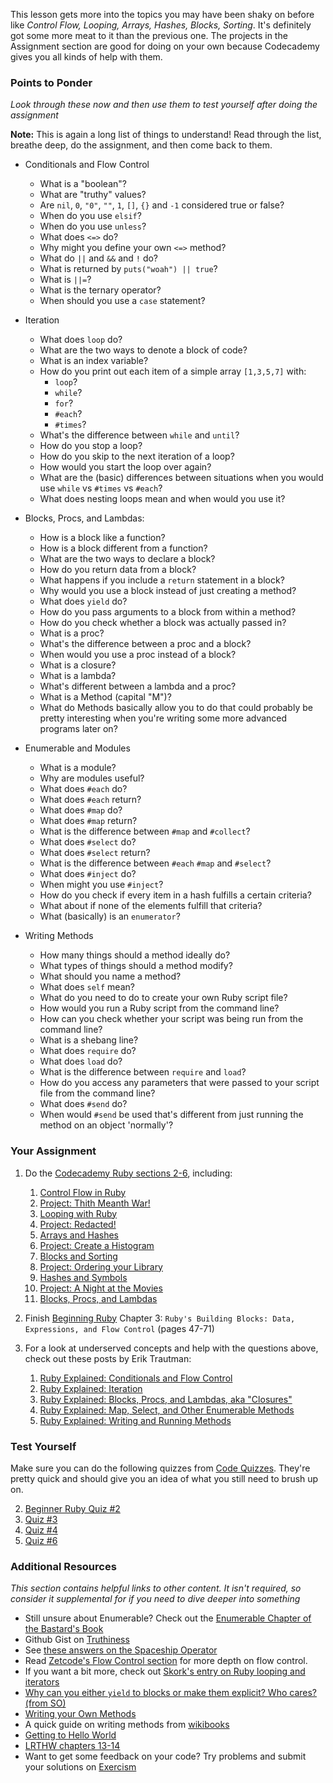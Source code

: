 This lesson gets more into the topics you may have been shaky on before like *Control Flow, Looping, Arrays, Hashes, Blocks, Sorting*.  It's definitely got some more meat to it than the previous one.  The projects in the Assignment section are good for doing on your own because Codecademy gives you all kinds of help with them.  

### Points to Ponder

*Look through these now and then use them to test yourself after doing the assignment*

**Note:** This is again a long list of things to understand!  Read through the list, breathe deep, do the assignment, and then come back to them.

* Conditionals and Flow Control

    * What is a "boolean"?
    * What are "truthy" values?
    * Are `nil`, `0`, `"0"`, `""`, `1`, `[]`, `{}` and `-1` considered true or false?
    * When do you use `elsif`?
    * When do you use `unless`?
    * What does `<=>` do?
    * Why might you define your own `<=>` method?
    * What do `||` and `&&` and `!` do?
    * What is returned by `puts("woah") || true`?
    * What is `||=`?
    * What is the ternary operator?
    * When should you use a `case` statement?

* Iteration

    * What does `loop` do?
    * What are the two ways to denote a block of code?
    * What is an index variable?
    * How do you print out each item of a simple array `[1,3,5,7]` with:
        * `loop`?
        * `while`?
        * `for`?
        * `#each`?
        * `#times`?
    * What's the difference between `while` and `until`?
    * How do you stop a loop?
    * How do you skip to the next iteration of a loop?
    * How would you start the loop over again?
    * What are the (basic) differences between situations when you would use `while` vs `#times` vs `#each`?
    * What does nesting loops mean and when would you use it?

* Blocks, Procs, and Lambdas:

    * How is a block like a function?
    * How is a block different from a function?
    * What are the two ways to declare a block?
    * How do you return data from a block?
    * What happens if you include a `return` statement in a block?
    * Why would you use a block instead of just creating a method?
    * What does `yield` do?
    * How do you pass arguments to a block from within a method?
    * How do you check whether a block was actually passed in?
    * What is a proc?
    * What's the difference between a proc and a block?
    * When would you use a proc instead of a block?
    * What is a closure?
    * What is a lambda?
    * What's different between a lambda and a proc?
    * What is a Method (capital "M")?
    * What do Methods basically allow you to do that could probably be pretty interesting when you're writing some more advanced programs later on?

* Enumerable and Modules

    * What is a module?
    * Why are modules useful?
    * What does `#each` do?
    * What does `#each` return?
    * What does `#map` do?
    * What does `#map` return?
    * What is the difference between `#map` and `#collect`?
    * What does `#select` do?
    * What does `#select` return?
    * What is the difference between `#each` `#map` and `#select`?
    * What does `#inject` do?
    * When might you use `#inject`?
    * How do you check if every item in a hash fulfills a certain criteria?
    * What about if none of the elements fulfill that criteria?
    * What (basically) is an `enumerator`?

* Writing Methods

    * How many things should a method ideally do?
    * What types of things should a method modify?
    * What should you name a method?
    * What does `self` mean?
    * What do you need to do to create your own Ruby script file?
    * How would you run a Ruby script from the command line?
    * How can you check whether your script was being run from the command line?
    * What is a shebang line?
    * What does `require` do?
    * What does `load` do?
    * What is the difference between `require` and `load`?
    * How do you access any parameters that were passed to your script file from the command line?
    * What does `#send` do?
    * When would `#send` be used that's different from just running the method on an object 'normally'?

### Your Assignment

1. Do the [Codecademy Ruby sections 2-6](http://www.codecademy.com/tracks/ruby), including:

    1. [Control Flow in Ruby](http://www.codecademy.com/courses/ruby-beginner-en-NFCZ7)
    2. [Project: Thith Meanth War!](http://www.codecademy.com/courses/ruby-beginner-en-JdNDe?curriculum_id=5059f8619189a5000201fbcb)
    2. [Looping with Ruby](http://www.codecademy.com/courses/ruby-beginner-en-XYcN1?curriculum_id=5059f8619189a5000201fbcb)
    3. [Project: Redacted!](http://www.codecademy.com/courses/ruby-beginner-en-mzrZ6?curriculum_id=5059f8619189a5000201fbcb)
    3. [Arrays and Hashes](http://www.codecademy.com/courses/ruby-beginner-en-F3loB?curriculum_id=5059f8619189a5000201fbcb)
    5. [Project: Create a Histogram](http://www.codecademy.com/courses/ruby-beginner-en-693PD?curriculum_id=5059f8619189a5000201fbcb)
    4. [Blocks and Sorting](http://www.codecademy.com/courses/ruby-beginner-en-ET4bU?curriculum_id=5059f8619189a5000201fbcb)
    4. [Project: Ordering your Library](http://www.codecademy.com/courses/ruby-beginner-en-nOho7?curriculum_id=5059f8619189a5000201fbcb)
    5. [Hashes and Symbols](http://www.codecademy.com/courses/ruby-beginner-en-Qn7Qw?curriculum_id=5059f8619189a5000201fbcb)
    6. [Project: A Night at the Movies](http://www.codecademy.com/courses/ruby-beginner-en-0i8v1?curriculum_id=5059f8619189a5000201fbcb)
    7. [Blocks, Procs, and Lambdas](http://www.codecademy.com/courses/ruby-beginner-en-L3ZCI?curriculum_id=5059f8619189a5000201fbcb)

2. Finish [Beginning Ruby](https://www.amazon.co.uk/Beginning-Ruby-Professional-Peter-Cooper/dp/1484212797) Chapter 3: `Ruby's Building Blocks: Data, Expressions, and Flow Control` (pages 47-71)
3. For a look at underserved concepts and help with the questions above, check out these posts by Erik Trautman:

    1. [Ruby Explained: Conditionals and Flow Control](http://www.eriktrautman.com/posts/ruby-explained-conditionals-and-flow-control)
    2. [Ruby Explained: Iteration](http://www.eriktrautman.com/posts/ruby-explained-iteration)
    3. [Ruby Explained: Blocks, Procs, and Lambdas, aka "Closures"](http://www.eriktrautman.com/posts/ruby-explained-blocks-procs-and-lambdas-aka-closures)
    5. [Ruby Explained: Map, Select, and Other Enumerable Methods](http://www.eriktrautman.com/posts/ruby-explained-map-select-and-other-enumerable-methods)
    2. [Ruby Explained: Writing and Running Methods](http://www.eriktrautman.com/posts/ruby-explained-writing-and-running-methods)

### Test Yourself

Make sure you can do the following quizzes from [Code Quizzes](http://www.codequizzes.com/).  They're pretty quick and should give you an idea of what you still need to brush up on.

2. [Beginner Ruby Quiz #2](http://www.codequizzes.com/ruby/beginner/arrays-conditionals-loops)
3. [Quiz #3](http://www.codequizzes.com/ruby/beginner/variable-scope-methods)
4. [Quiz #4](http://www.codequizzes.com/ruby/beginner/symbols-array-methods-hashes)
5. [Quiz #6](http://www.codequizzes.com/ruby/beginner/iteration-nested-data-structures)

### Additional Resources

*This section contains helpful links to other content. It isn't required, so consider it supplemental for if you need to dive deeper into something*

* Still unsure about Enumerable?  Check out the [Enumerable Chapter of the Bastard's Book](http://ruby.bastardsbook.com/chapters/enumerables/)
* Github Gist on [Truthiness](https://gist.github.com/jfarmer/2647362)
* See [these answers on the Spaceship Operator](http://stackoverflow.com/questions/827649/what-is-the-ruby-spaceship-operator)
* Read [Zetcode's Flow Control section](http://zetcode.com/lang/rubytutorial/flowcontrol/) for more depth on flow control.
* If you want a bit more, check out [Skork's entry on Ruby looping and iterators](http://www.skorks.com/2009/09/a-wealth-of-ruby-loops-and-iterators/)
* [Why can you either `yield` to blocks or make them explicit?  Who cares? (from SO)](http://stackoverflow.com/questions/1410160/ruby-proccall-vs-yield)
* [Writing your Own Methods](http://rubylearning.com/satishtalim/writing_own_ruby_methods.html)
* A quick guide on writing methods from [wikibooks](http://en.wikibooks.org/wiki/Ruby_Programming/Writing_methods)
* [Getting to Hello World](http://en.wikibooks.org/wiki/Ruby_Programming/Hello_world)
* [LRTHW chapters 13-14](http://ruby.learncodethehardway.org/book/)
* Want to get some feedback on your code? Try problems and submit your solutions on [Exercism](http://exercism.io/languages/ruby)
